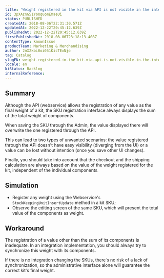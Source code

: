 ```yaml
---
title: 'Weight registered in the kit via API is not visible in the interface'
id: 3pXAznG51YoUquomEmaeUi
status: PUBLISHED
createdAt: 2018-08-06T22:31:30.571Z
updatedAt: 2022-12-22T20:45:12.639Z
publishedAt: 2022-12-22T20:45:12.639Z
firstPublishedAt: 2018-08-06T23:18:13.408Z
contentType: knownIssue
productTeam: Marketing & Merchandising
author: 2mXZkbi0oi061KicTExNjo
tag: Catalog
slugEN: weight-registered-in-the-kit-via-api-is-not-visible-in-the-interface
locale: en
kiStatus: Backlog
internalReference: 
---
```


## Summary

Although the API (webservice) allows the registration of any value as the final weight of a kit, the SKU registration interface always displays the sum of the total weight of components.

When saving the SKU through the Admin, the value displayed there will overwrite the one registered through the API.

This can lead to two types of unwanted scenarios: the value registered through the API doesn't have easy visibility (diverging from the UI) or a value can be lost without intention (once you save other UI changes).

Finally, you should take into account that the checkout and the shipping calculation are always based on the value of the weight registered for the kit, independent of the individual components.

## Simulation

- Register any weight using the Webservice's `StockKeepingUnitInsertUpdate` method in a kit SKU;
- Observe the editing screen of the same SKU, which will present the total value of the components as weight.

## Workaround

The registration of a value other than the sum of its components is inadequate. In an integration implementation, you should always try to synchronize this weight with its components.

If there is no integration changing the SKUs, there's no risk of a lack of synchronization, so the administrative interface alone will guarantee the correct kit's final weight.

